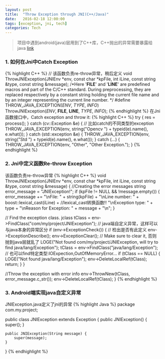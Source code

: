 ```yaml
---
layout: post
title:  "Throw Exception through JNI(C++/Java)"
date:   2016-02-18 12:00:00
tags: [exception, jni, tech]
categories: Tech
---
```


>  项目中遇到android(java)层用到了C++库，C++抛出的异常需要暴露给java
[link](http://www.codeproject.com/Articles/17558/Exception-handling-in-JNI)

### 1. 如何在Jni中Catch Exception
{% highlight C++ %}
// 该函数负责re-throw异常，稍后定义
void ThrowJNIException(JNIEnv *env, const char *kpFile, int iLine, const string &type, const string &message);
/*Here '__FILE__' and '__LINE__' are predefined macros and part of the C/C++ standard.
  During preprocessing, they are replaced respectively by a constant string
  holding the current file name and by an integer representing the current line number.
  */
#define THROW_JAVA_EXCEPTION(_ENV_, _TYPE_, _INFO_) \
   ThrowJNIException(_ENV_, __FILE__, __LINE__, _TYPE_, _INFO_);
{% endhighlight %}
在Jni函数接口中，Catch exception and throw it:
{% highlight C++ %}
try {
  res = process();
} catch (cv::Exception &e) {  // 比如catch的不同类型的exception
  THROW_JAVA_EXCEPTION(env, string("Opencv ") + typeid(e).name(), e.what());
} catch (std::exception &e) {
  THROW_JAVA_EXCEPTION(env, string("Std ") + typeid(e).name(), e.what());
} catch (...) {
  THROW_JAVA_EXCEPTION(env, "Other", "Other Exception.");
}
{% endhighlight %}

### 2. Jni中定义函数Re-throw Exception
该函数负责re-throw异常
{% highlight C++ %}
void ThrowJNIException(JNIEnv *env, const char *kpFile, int iLine, const string &type, const string &message) {
  //Creating the error messages
  string error_message = "JNIException!";
  if (kpFile != NULL && !message.empty()) {
    error_message += "\nFile: " + string(kpFile) +
                     "\nLine number: " + boost::lexical_cast<string>(iLine) + //lexical_cast转换函数!!
                     "\nException type: " + type +
                     "\nReason for Exception: " + message + "\n";
  }

  // Find the exception class.
  jclass tClass = env->FindClass("com/my/project/JNIException");  // java端自定义异常，这样可以与java本身的异常区分
  if (env->ExceptionCheck()) {  // 检出是否有此定义
    env->ExceptionDescribe();
    env->ExceptionClear();  // Make sure to clear it, 否则抛到java层就乱了
    LOGE("Not found com/my/project/JNIException, will try to find java/lang/Exception");
    tClass = env->FindClass("java/lang/Exception");  // 也可以find特定类型:IOExpection,OutOfMemoryError...
    if (tClass == NULL) {
      LOGE("Not found java/lang/Exception");
      env->DeleteLocalRef(tClass);
      return;
    }
  }

  //Throw the exception with error info
  env->ThrowNew(tClass, error_message.c_str());
  env->DeleteLocalRef(tClass);
}
{% endhighlight %}

### 3. Android端实现java自定义异常
JNIException.java定义了jni的异常
{% highlight Java %}
package com.my.project;

public class JNIException extends Exception {
    public JNIException() {
        super();
    }

    public JNIException(String message) {
        super(message);
    }
}
{% endhighlight %}